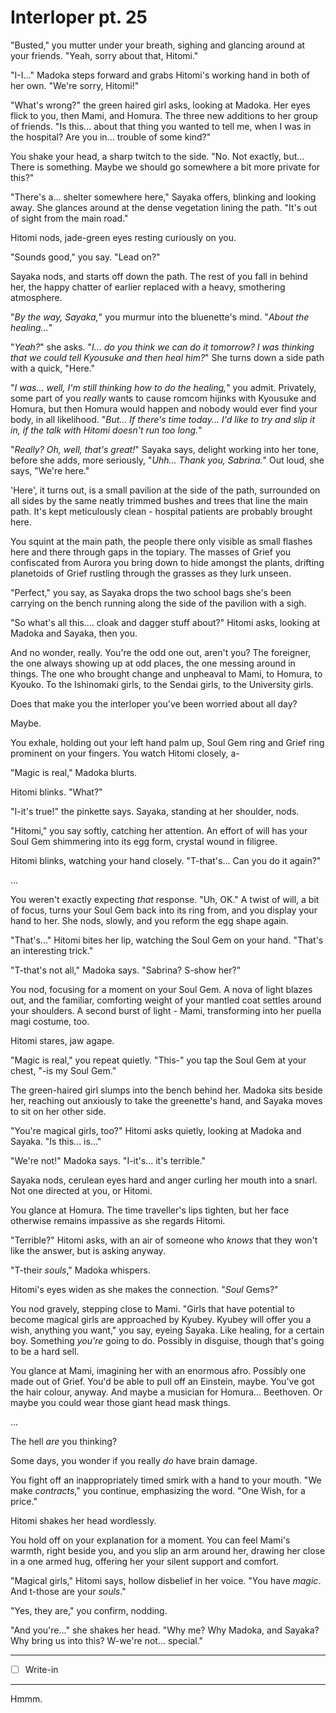 # Interloper pt. 25

"Busted," you mutter under your breath, sighing and glancing around at your friends. "Yeah, sorry about that, Hitomi."

"I-I..." Madoka steps forward and grabs Hitomi's working hand in both of her own. "We're sorry, Hitomi!"

"What's wrong?" the green haired girl asks, looking at Madoka. Her eyes flick to you, then Mami, and Homura. The three new additions to her group of friends. "Is this... about that thing you wanted to tell me, when I was in the hospital? Are you in... trouble of some kind?"

You shake your head, a sharp twitch to the side. "No. Not exactly, but... There is something. Maybe we should go somewhere a bit more private for this?"

"There's a... shelter somewhere here," Sayaka offers, blinking and looking away. She glances around at the dense vegetation lining the path. "It's out of sight from the main road."

Hitomi nods, jade-green eyes resting curiously on you.

"Sounds good," you say. "Lead on?"

Sayaka nods, and starts off down the path. The rest of you fall in behind her, the happy chatter of earlier replaced with a heavy, smothering atmosphere.

"*By the way, Sayaka,*" you murmur into the bluenette's mind. "*About the healing...*"

"*Yeah?*" she asks. "*I... do you think we can do it tomorrow? I was thinking that we could tell Kyousuke and then heal him?*" She turns down a side path with a quick, "Here."

"*I was... well, I'm still thinking how to do the healing,*" you admit. Privately, some part of you *really* wants to cause romcom hijinks with Kyousuke and Homura, but then Homura would happen and nobody would ever find your body, in all likelihood. "*But... If there's time today... I'd like to try and slip it in, if the talk with Hitomi doesn't run too long.*"

"*Really? Oh, well, that's great!*" Sayaka says, delight working into her tone, before she adds, more seriously, "*Uhh... Thank you, Sabrina.*" Out loud, she says, "We're here."

'Here', it turns out, is a small pavilion at the side of the path, surrounded on all sides by the same neatly trimmed bushes and trees that line the main path. It's kept meticulously clean - hospital patients are probably brought here.

You squint at the main path, the people there only visible as small flashes here and there through gaps in the topiary. The masses of Grief you confiscated from Aurora you bring down to hide amongst the plants, drifting planetoids of Grief rustling through the grasses as they lurk unseen.

"Perfect," you say, as Sayaka drops the two school bags she's been carrying on the bench running along the side of the pavilion with a sigh.

"So what's all this.... cloak and dagger stuff about?" Hitomi asks, looking at Madoka and Sayaka, then you.

And no wonder, really. You're the odd one out, aren't you? The foreigner, the one always showing up at odd places, the one messing around in things. The one who brought change and unpheaval to Mami, to Homura, to Kyouko. To the Ishinomaki girls, to the Sendai girls, to the University girls.

Does that make you the interloper you've been worried about all day?

Maybe.

You exhale, holding out your left hand palm up, Soul Gem ring and Grief ring prominent on your fingers. You watch Hitomi closely, a-

"Magic is real," Madoka blurts.

Hitomi blinks. "What?"

"I-it's true!" the pinkette says. Sayaka, standing at her shoulder, nods.

"Hitomi," you say softly, catching her attention. An effort of will has your Soul Gem shimmering into its egg form, crystal wound in filigree.

Hitomi blinks, watching your hand closely. "T-that's... Can you do it again?"

...

You weren't exactly expecting *that* response. "Uh, OK." A twist of will, a bit of focus, turns your Soul Gem back into its ring from, and you display your hand to her. She nods, slowly, and you reform the egg shape again.

"That's..." Hitomi bites her lip, watching the Soul Gem on your hand. "That's an interesting trick."

"T-that's not all," Madoka says. "Sabrina? S-show her?"

You nod, focusing for a moment on your Soul Gem. A nova of light blazes out, and the familiar, comforting weight of your mantled coat settles around your shoulders. A second burst of light - Mami, transforming into her puella magi costume, too.

Hitomi stares, jaw agape.

"Magic is real," you repeat quietly. "This-" you tap the Soul Gem at your chest, "-is my Soul Gem."

The green-haired girl slumps into the bench behind her. Madoka sits beside her, reaching out anxiously to take the greenette's hand, and Sayaka moves to sit on her other side.

"You're magical girls, too?" Hitomi asks quietly, looking at Madoka and Sayaka. "Is this... is..."

"We're not!" Madoka says. "I-it's... it's terrible."

Sayaka nods, cerulean eyes hard and anger curling her mouth into a snarl. Not one directed at you, or Hitomi.

You glance at Homura. The time traveller's lips tighten, but her face otherwise remains impassive as she regards Hitomi.

"Terrible?" Hitomi asks, with an air of someone who *knows* that they won't like the answer, but is asking anyway.

"T-their *souls*," Madoka whispers.

Hitomi's eyes widen as she makes the connection. "*Soul* Gems?"

You nod gravely, stepping close to Mami. "Girls that have potential to become magical girls are approached by Kyubey. Kyubey will offer you a wish, anything you want," you say, eyeing Sayaka. Like healing, for a certain boy. Something *you're* going to do. Possibly in disguise, though that's going to be a hard sell.

You glance at Mami, imagining her with an enormous afro. Possibly one made out of Grief. You'd be able to pull off an Einstein, maybe. You've got the hair colour, anyway. And maybe a musician for Homura... Beethoven. Or maybe you could wear those giant head mask things.

...

The hell *are* you thinking?

Some days, you wonder if you really *do* have brain damage.

You fight off an inappropriately timed smirk with a hand to your mouth. "We make *contracts*," you continue, emphasizing the word. "One Wish, for a price."

Hitomi shakes her head wordlessly.

You hold off on your explanation for a moment. You can feel Mami's warmth, right beside you, and you slip an arm around her, drawing her close in a one armed hug, offering her your silent support and comfort.

"Magical girls," Hitomi says, hollow disbelief in her voice. "You have *magic*. And t-those are your *souls*."

"Yes, they are," you confirm, nodding.

"And you're..." she shakes her head. "Why me? Why Madoka, and Sayaka? Why bring us into this? W-we're not... special."

---

- [ ] Write-in

---

Hmmm.
